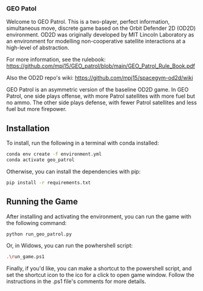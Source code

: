 ### GEO Patol
Welcome to GEO Patrol. This is a two-player, perfect information, simultaneous move, discrete game based on the Orbit Defender 2D (OD2D) environment. OD2D was originally developed by MIT Lincoln Laboratory as an environment for modelling non-cooperative satellite interactions at a high-level of abstraction.

For more information, see the rulebook: https://github.com/mpj15/GEO_patrol/blob/main/GEO_Patrol_Rule_Book.pdf

Also the OD2D repo's wiki: https://github.com/mpj15/spacegym-od2d/wiki

GEO Patrol is an asymmetric version of the baseline OD2D game. In GEO Patrol, one side plays offense, with more Patrol satellites with more fuel but no ammo. The other side plays defense, with fewer Patrol satellites and less fuel but more firepower.

## Installation

To install, run the following in a terminal with conda installed:

```bash
conda env create -f environment.yml
conda activate geo_patrol
```
Otherwise, you can install the dependencies with pip:

```bash
pip install -r requirements.txt
```

## Running the Game
After installing and activating the environment, you can run the game with the following command:

```bash
python run_geo_patrol.py
```

Or, in Widows, you can run the powhershell script:

```bash 
.\run_game.ps1
```

Finally, if you'd like, you can make a shortcut to the powershell script, and set the shortcut icon to the ico for a click to open game window. Follow the instructions in the .ps1 file's comments for more details.
